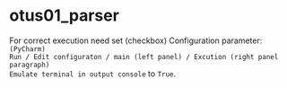 # otus01_parser

For correct execution need set (checkbox) Configuration parameter: <br>
`(PyCharm)`<br>
`Run / Edit configuraton / main (left panel) / Excution (right panel paragraph)` <br>
`Emulate terminal in output console` to `True`.
